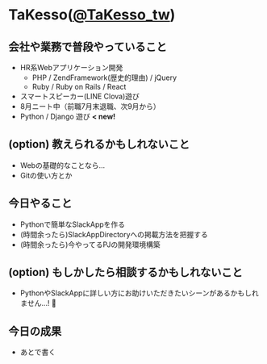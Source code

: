 # TaKesso([@TaKesso_tw](https://twitter.com/TaKesso_tw))

## 会社や業務で普段やっていること
- HR系Webアプリケーション開発
  - PHP / ZendFramework(歴史的理由) / jQuery
  - Ruby / Ruby on Rails / React
- スマートスピーカー(LINE Clova)遊び
- 8月ニート中（前職7月末退職、次9月から）
- Python / Django 遊び **< new!**

## (option) 教えられるかもしれないこと
- Webの基礎的なことなら...
- Gitの使い方とか

## 今日やること
- Pythonで簡単なSlackAppを作る
- (時間余ったら)SlackAppDirectoryへの掲載方法を把握する
- (時間余ったら)今やってるPJの開発環境構築

## (option) もしかしたら相談するかもしれないこと
- PythonやSlackAppに詳しい方にお助けいただきたいシーンがあるかもしれません...! :bow:

## 今日の成果
- あとで書く
